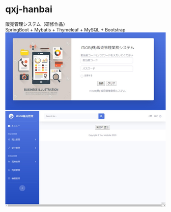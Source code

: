 # qxj-hanbai
販売管理システム（研修作品）  
SpringBoot + Mybatis + Thymeleaf + MySQL + Bootstrap  
![Image text](https://github.com/qinxiangjie/qxj-hanbai/blob/master/1.jpg)
![Image text](https://github.com/qinxiangjie/qxj-hanbai/blob/master/2.jpg)
